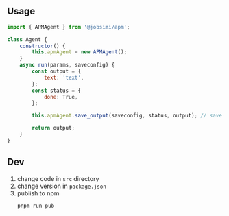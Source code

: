 ## Usage

```js
import { APMAgent } from '@jobsimi/apm';

class Agent {
	constructor() {
		this.apmAgent = new APMAgent();
	}
	async run(params, saveconfig) {
		const output = {
			text: 'text',
		};
		const status = {
			done: True,
		};

		this.apmAgent.save_output(saveconfig, status, output); // save output

		return output;
	}
}
```

## Dev

1. change code in `src` directory
2. change version in `package.json`
3. publish to npm
   ```sh
   pnpm run pub
   ```
